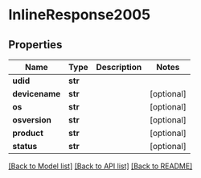 # InlineResponse2005

## Properties
Name | Type | Description | Notes
------------ | ------------- | ------------- | -------------
**udid** | **str** |  | 
**devicename** | **str** |  | [optional] 
**os** | **str** |  | [optional] 
**osversion** | **str** |  | [optional] 
**product** | **str** |  | [optional] 
**status** | **str** |  | [optional] 

[[Back to Model list]](../README.md#documentation-for-models) [[Back to API list]](../README.md#documentation-for-api-endpoints) [[Back to README]](../README.md)


